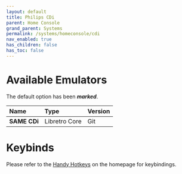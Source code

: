 ```yaml
---
layout: default
title: Philips CDi
parent: Home Console
grand_parent: Systems
permalink: /systems/homeconsole/cdi
nav_enabled: true
has_children: false
has_toc: false
---
```


# Available Emulators

The default option has been ***marked***.

| Name               | Type             | Version           |
|:-------------------|:-----------------|:------------------|
| **SAME CDi**       | Libretro Core    | Git               |


# Keybinds 

Please refer to the [Handy Hotkeys](/#handyhotkeys) on the homepage for keybindings.